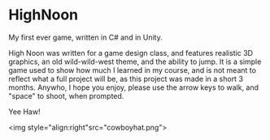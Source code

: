 # HighNoon
My first ever game, written in C# and in Unity. 

High Noon was written for a game design class, and features realistic 3D graphics, an old wild-wild-west theme, and the ability to jump.
It is a simple game used to show how much I learned in my course, and is not meant to reflect what a full project will be, as this project was made in a short 3 months.
Anywho, I hope you enjoy, please use the arrow keys to walk, and "space" to shoot, when prompted.

Yee Haw!

<img style="align:right"src="cowboyhat.png">
